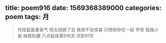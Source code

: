 title: poem916
date: 1569368389000
categories: poem
tags: 月
---
> 月桂氤氲着香气
把太阳掳了去
我来不及惊喜
只想和你在一起
早安
孤独小美
格致别趣
六点起床第916天 迟到91天